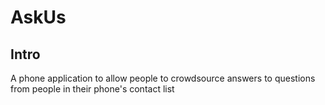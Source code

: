 # AskUs

## Intro

A phone application to allow people to crowdsource answers to questions from people in their phone's contact list